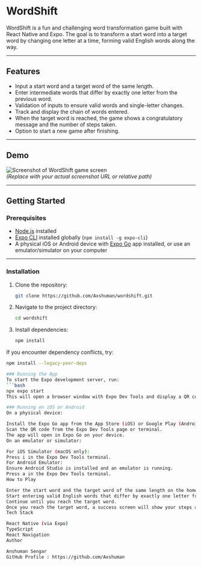 # WordShift

WordShift is a fun and challenging word transformation game built with React Native and Expo. The goal is to transform a start word into a target word by changing one letter at a time, forming valid English words along the way.

---

## Features

- Input a start word and a target word of the same length.
- Enter intermediate words that differ by exactly one letter from the previous word.
- Validation of inputs to ensure valid words and single-letter changes.
- Track and display the chain of words entered.
- When the target word is reached, the game shows a congratulatory message and the number of steps taken.
- Option to start a new game after finishing.

---

## Demo

![Screenshot of WordShift game screen](path_to_your_screenshot_here.png)  
*(Replace with your actual screenshot URL or relative path)*

---

## Getting Started

### Prerequisites

- [Node.js](https://nodejs.org/) installed
- [Expo CLI](https://docs.expo.dev/workflow/expo-cli/) installed globally (`npm install -g expo-cli`)
- A physical iOS or Android device with [Expo Go](https://expo.dev/client) app installed, or use an emulator/simulator on your computer

---

### Installation

1. Clone the repository:
   ```bash
   git clone https://github.com/Axshuman/wordshift.git
2. Navigate to the project directory:
   ```bash
   cd wordshift
3. Install dependencies:
   ```bash
   npm install
 If you encounter dependency conflicts, try:
   ```bash
   npm install --legacy-peer-deps 

### Running the App
To start the Expo development server, run:
```bash
npx expo start
This will open a browser window with Expo Dev Tools and display a QR code.

### Running on iOS or Android
On a physical device:

Install the Expo Go app from the App Store (iOS) or Google Play (Android).
Scan the QR code from the Expo Dev Tools page or terminal.
The app will open in Expo Go on your device.
On an emulator or simulator:

For iOS Simulator (macOS only):
Press i in the Expo Dev Tools terminal.
For Android Emulator:
Ensure Android Studio is installed and an emulator is running.
Press a in the Expo Dev Tools terminal.
How to Play

Enter the start word and the target word of the same length on the home screen.
Start entering valid English words that differ by exactly one letter from the last word in the chain.
Continue until you reach the target word.
Once you reach the target word, a success screen will show your steps and let you play again.
Tech Stack

React Native (via Expo)
TypeScript
React Navigation
Author

Anshuman Sengar
GitHub Profile : https://github.com/Axshuman